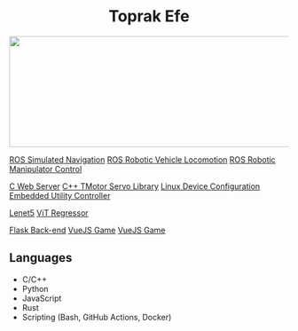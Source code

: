 <div id="header" align="center">
  <h1>Toprak Efe</h1>
  <div id="banner" height="200px" overflow="hidden">
    <img src="https://i.giphy.com/media/v1.Y2lkPTc5MGI3NjExaTB3ODgxcDJtMXR5ZnBraG14czY5ZmU2cmZyb2wxdmR0dWtvaHZzOCZlcD12MV9pbnRlcm5hbF9naWZfYnlfaWQmY3Q9Zw/A06UFEx8jxEwU/giphy.gif" height="200px" width="1600px"/>
  </div>
</div>

[ROS Simulated Navigation](https://github.com/Toprak-Efe/ros-autonomous-navigation)
[ROS Robotic Vehicle Locomotion](https://github.com/Ozyegin-Planetary-Robotics-Laboratory/ares_control.git)
[ROS Robotic Manipulator Control](https://github.com/Ozyegin-Planetary-Robotics-Laboratory/deimos_control.git)

[C Web Server](https://github.com/Toprak-Efe/idyllib_ws)
[C++ TMotor Servo Library](https://github.com/Ozyegin-Planetary-Robotics-Laboratory/tmotorcan-cpp)
[Linux Device Configuration](https://github.com/Ozyegin-Planetary-Robotics-Laboratory/ares-service)
[Embedded Utility Controller](https://github.com/Ozyegin-Planetary-Robotics-Laboratory/phobos-uno.git)

[Lenet5](https://github.com/Toprak-Efe/lenet5example)
[ViT Regressor](https://github.com/Toprak-Efe/ViT)

[Flask Back-end](https://github.com/Ozyegin-Planetary-Robotics-Laboratory/ozurover_flask)
[VueJS Game](https://github.com/Toprak-Efe/Luminance)
[VueJS Game](https://github.com/Toprak-Efe/SpaceBox)

## Languages
- C/C++
- Python
- JavaScript
- Rust
- Scripting (Bash, GitHub Actions, Docker)
